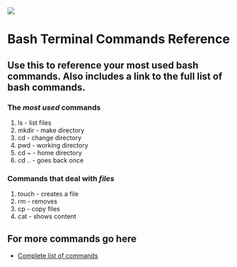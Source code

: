 <img src="https://i.imgur.com/Ul1iduj.png">


# Bash Terminal Commands Reference

## Use this to reference your most used bash commands. Also includes a link to the full list of bash commands.

### The *most used* commands
 1. ls - list files
 2. mkdir - make directory
 3. cd - change directory
 4. pwd - working directory
 5. cd ~ - home directory
 6. cd .. - goes back once

### Commands that deal with *files* 
1. touch - creates a file 
2. rm - removes
3. cp - copy files
4. cat - shows content

## For more commands go here
- [Complete list of commands](https://courses.cs.washington.edu/courses/cse390a/14au/bash.html)